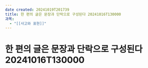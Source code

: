 ```yaml
---
date created: 20241019T201739
title: 한 편의 글은 문장과 단락으로 구성된다 20241016T130000
과목:
  - "[[사고와 표현]]"
---
```


# 한 편의 글은 문장과 단락으로 구성된다 20241016T130000
